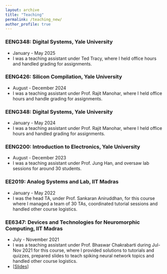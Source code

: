 ```yaml
---
layout: archive
title: "Teaching"
permalink: /teaching_new/
author_profile: true
---
```


### EENG348: Digital Systems, Yale University
- January - May 2025
- I was a teaching assistant under Ted Tracy, where I held office hours and handled grading for assignments.

### EENG426: Silicon Compilation, Yale University
- August - December 2024
- I was a teaching assistant under Prof. Rajit Manohar, where I held office hours and handle grading for assignments.

### EENG348: Digital Systems, Yale University
- January - May 2024
- I was a teaching assistant under Prof. Rajit Manohar, where I held office hours and handled grading for assignments.

### EENG200: Introduction to Electronics, Yale University
- August - December 2023
- I was a teaching assistant under Prof. Jung Han, and oversaw lab sessions for around 30 students.

### EE2019: Analog Systems and Lab, IIT Madras
- January - May 2022
- I was the head TA, under Prof. Sankaran Aniruddhan, for this course where I managed a team of 30 TAs, coordinated tutorial sessions and handled other course logistics.

### EE6347: Devices and Technologies for Neuromorphic Computing, IIT Madras
- July - November 2021
- I was a teaching assistant under Prof. Bhaswar Chakrabarti during Jul-Nov 2021 for this course, where I provided solutions to tutorials and quizzes, prepared slides to teach spiking neural network topics and handled other course logistics.
- [[Slides](https://karthisrinivasan.github.io/files/Spiking_Neurons_and_Networks.pdf)]
